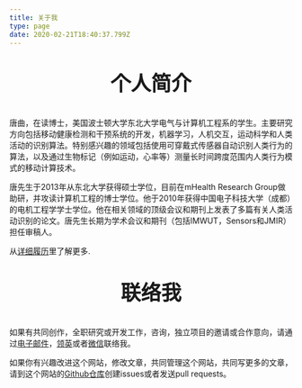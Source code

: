 ```yaml
---
title: 关于我
type: page
date: 2020-02-21T18:40:37.799Z
---
```

## **个人简介**

唐曲，在读博士，美国波士顿大学东北大学电气与计算机工程系的学生。主要研究方向包括移动健康检测和干预系统的开发，机器学习，人机交互，运动科学和人类活动的识别算法。特别感兴趣的领域包括使用可穿戴式传感器自动识别人类行为的算法，以及通过生物标记（例如运动，心率等）测量长时间跨度范围内人类行为模式的移动计算技术。

唐先生于2013年从东北大学获得硕士学位，目前在mHealth Research Group做助研，并攻读计算机工程的博士学位。他于2010年获得中国电子科技大学（成都）的电机工程学学士学位。他在相关领域的顶级会议和期刊上发表了多篇有关人类活动识别的论文。唐先生长期为学术会议和期刊（包括IMWUT，Sensors和JMIR）担任审稿人。

从[详细履历](media/uploads/CV_Tang.pdf)里了解更多.

## **联络我**

如果有共同创作，全职研究或开发工作，咨询，独立项目的邀请或合作意向，请通过[电子邮件](https://mailhide.io/e/SthF9)，[领英](https://www.linkedin.com/in/qutang/)或者[微信](media/uploads/wechat.jpg)联络我。

如果你有兴趣改进这个网站，修改文章，共同管理这个网站，共同写更多的文章，请到这个网站的[Github仓库](https://github.com/qutang/qutang.dev)创建issues或者发送pull requests。

<style>

h2 {
    text-align: center;
    font-size: 36px;
    font-family: "Lora", sans-serif;
    margin: 1em auto;
}
</style>
